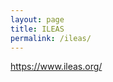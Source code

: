 ```yaml
---
layout: page
title: ILEAS
permalink: /ileas/
---
```


<a target="_blank" href="https://www.ileas.org/">https://www.ileas.org/</a>

<img class="" src="../images/ileas_full.jpg" alt="">

